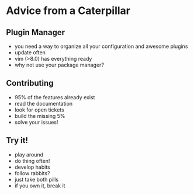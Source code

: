 # Advice from a Caterpillar
## Plugin Manager
- you need a way to organize all your configuration and awesome plugins
- update often
- vim (>8.0) has everything ready
- why not use your package manager?

## Contributing
- 95% of the features already exist
- read the documentation
- look for open tickets
- build the missing 5%
- solve your issues!

## Try it!
- play around
- do thing often!
- develop habits
- follow rabbits?
- just take both pills
- if you own it, break it

